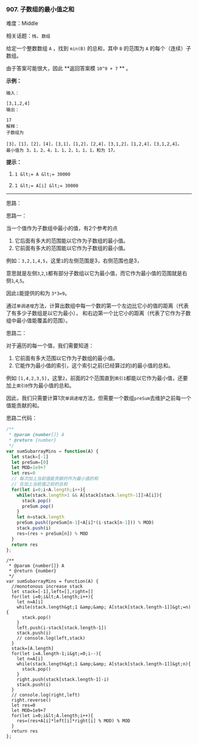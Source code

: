 ### 907. 子数组的最小值之和

难度：Middle

相关话题：`栈`、`数组`

给定一个整数数组  `A` ，找到  `min(B)` 的总和，其中  `B`  的范围为 `A`  的每个（连续）子数组。



由于答案可能很大，因此 **返回答案模  `10^9 + 7` ** 。







 **示例：** 





```
输入：

[3,1,2,4]
输出：

17
解释：
子数组为 

[3]，[1]，[2]，[4]，[3,1]，[1,2]，[2,4]，[3,1,2]，[1,2,4]，[3,1,2,4]。 
最小值为 3，1，2，4，1，1，2，1，1，1，和为 17。
```





 **提示：** 





1.  `1 &lt;= A &lt;= 30000` 

2.  `1 &lt;= A[i] &lt;= 30000` 










-----

思路：

思路一：

当一个值作为子数组中最小的值，有2个参考的点

1. 它后面有多大的范围能以它作为子数组的最小值。
2. 它前面有多大的范围能以它作为子数组的最小值。

例如：`3,2,1,4,5`，这里`1`的左侧范围是3，右侧范围也是3，

意思就是左侧`3`,`2`,`1`都有部分子数组以它为最小值，而它作为最小值的范围就是右侧`1`,`4`,`5`。

因此`1`能提供的和为 `3*3=9`。

通过`单调递增`方法，计算出数组中每一个数的第一个左边比它小的值的距离（代表了有多少子数组是以它为最小），
和右边第一个比它小的距离（代表了它作为子数组中最小值能覆盖的范围）。

思路二：

对于遍历的每一个值，我们需要知道：

1. 它前面有多大范围以它作为子数组的最小值。
2. 它能作为最小值的索引，这个索引之前(已经算过的)的最小值的总和。

例如 `[1,4,2,3,5]`，这里`2`，前面的2个范围直到`索引1`都能以它作为最小值，还要加上`索引0`作为最小值的总和。

因此，我们只需要计算1次`单调递增`方法，但需要一个数组`preSum`去维护之前每一个值能贡献的和。


思路二代码：
```js
/**
 * @param {number[]} A
 * @return {number}
 */
var sumSubarrayMins = function(A) {
  let stack=[-1]
  let preSum=[0]
  let MOD=1e9+7
  let res=0
  // 每次加上当前值能贡献的作为最小值的和
  // 在加上当前值之前的总和
  for(let i=0;i<A.length;i++){
    while(stack.length>1 && A[stack[stack.length-1]]>A[i]){
      stack.pop()
      preSum.pop()
    }
    let n=stack.length
    preSum.push((preSum[n-1]+A[i]*(i-stack[n-1])) % MOD)
    stack.push(i)
    res=(res + preSum[n]) % MOD
  }
  return res
};
```


```
/**
 * @param {number[]} A
 * @return {number}
 */
var sumSubarrayMins = function(A) {
  //monotonous increase stack
  let stack=[-1],left=[],right=[]
  for(let i=0;i&lt;A.length;i++){
    let n=A[i]
    while(stack.length&gt;1 &amp;&amp; A[stack[stack.length-1]]&gt;=n){
      stack.pop()
    }
    left.push(i-stack[stack.length-1])
    stack.push(i)
    // console.log(left,stack)
  }
  stack=[A.length]
  for(let i=A.length-1;i&gt;=0;i--){
    let n=A[i]
    while(stack.length&gt;1 &amp;&amp; A[stack[stack.length-1]]&gt;n){
      stack.pop()
    }
    right.push(stack[stack.length-1]-i)
    stack.push(i)
  }
  // console.log(right,left)
  right.reverse()
  let res=0
  let MOD=1e9+7
  for(let i=0;i&lt;A.length;i++){
    res=(res+A[i]*left[i]*right[i] % MOD) % MOD
  }
  return res
};



```
